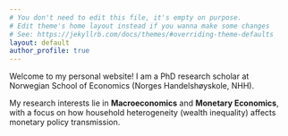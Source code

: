 ```yaml
---
# You don't need to edit this file, it's empty on purpose.
# Edit theme's home layout instead if you wanna make some changes
# See: https://jekyllrb.com/docs/themes/#overriding-theme-defaults
layout: default
author_profile: true
---
```


Welcome to my personal website! I am a PhD research scholar at Norwegian School of Economics (Norges Handelshøyskole, NHH). 

My research interests lie in **Macroeconomics** and **Monetary Economics**, with a focus on how household heterogeneity (wealth inequality) affects monetary policy transmission. 

